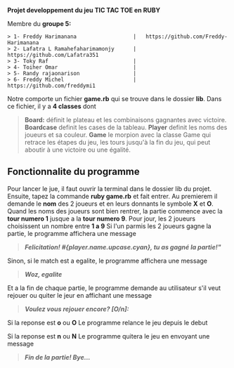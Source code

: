 **Projet developpement du jeu <b>TIC TAC TOE </b> en <strong>RUBY</strong>**<br>

Membre du **groupe 5:**

```mermaid
> 1- Freddy Harimanana                  |   https://github.com/Freddy-Harimanana 
> 2- Lafatra L Ramahefaharimamonjy      |   https://github.com/Lafatra351
> 3- Toky Raf                           |
> 4- Toiher Omar                        |
> 5- Randy rajaonarison                 |   
> 6- Freddy Michel                      |   https://github.com/freddymi1
```
Notre comporte un fichier **game.rb** qui se trouve dans le dossier **lib**.
Dans ce fichier, il y a **4 classes** dont
> **Board:** définit le plateau et les combinaisons gagnantes avec victoire.
> **Boardcase** definit les cases de la tableau.
> **Player** definit les noms des joueurs et sa couleur.
> **Game** le morpion avec la classe Game qui retrace les étapes du jeu, les tours jusqu'à la fin du jeu, qui peut aboutir à une victoire ou une égalité.

## Fonctionnalite du programme
Pour lancer le jue, il faut ouvrir la terminal dans le dossier lib du projet. Ensuite, tapez la commande **ruby game.rb** et fait entrer.
Au premierem il demande le **nom** des 2 joueurs et en leurs donnants le symbole **X** et **O**.
Quand les noms des joueurs sont bien rentrer, la partie commence avec la **tour numero 1** jusque a la **tour numero 9**.
Pour jour, les 2 joueurs choisissent un nombre entre **1 a 9**
Si l'un parmis les 2 joueurs gagne la partie, le programme affichera une message

> ***Felicitation! **#{player.name.upcase.cyan}**, tu as gagné la partie!"***

Sinon, si le match est a egalite, le programme affichera une message

> ***Woz, egalite***

Et a la fin de chaque partie, le programme demande au utilisateur s'il veut rejouer ou quiter le jeur en affichant une message

> ***Voulez vous rejouer encore? [O/n]:***

Si la reponse est **o** ou **O**
Le programme relance le jeu depuis le debut

Si la reponse est **n** ou **N**
Le programme quitera le jeu en envoyant une message

> ***Fin de la partie! Bye...***